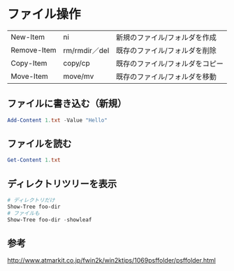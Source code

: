 ﻿# ファイル操作

||||
|-|-|-|
|New-Item|ni|新規のファイル/フォルダを作成|
|Remove-Item|rm/rmdir／del|既存のファイル/フォルダを削除|
|Copy-Item|copy/cp|既存のファイル/フォルダをコピー|
|Move-Item|move/mv|既存のファイル/フォルダを移動|

## ファイルに書き込む（新規）

```powershell
Add-Content 1.txt -Value "Hello"
```

## ファイルを読む

```powershell
Get-Content 1.txt
```

## ディレクトリツリーを表示

```powershell
# ディレクトリだけ
Show-Tree foo-dir
# ファイルも
Show-Tree foo-dir -showleaf
```

## 参考
http://www.atmarkit.co.jp/fwin2k/win2ktips/1069psffolder/psffolder.html
